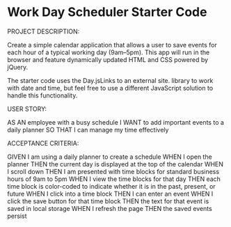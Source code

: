 # Work Day Scheduler Starter Code

PROJECT DESCRIPTION:

Create a simple calendar application that allows a user to save events for each hour of a typical working day (9am–5pm). This app will run in the browser and feature dynamically updated HTML and CSS powered by jQuery.

The starter code uses the Day.jsLinks to an external site. library to work with date and time, but feel free to use a different JavaScript solution to handle this functionality.

USER STORY:

AS AN employee with a busy schedule
I WANT to add important events to a daily planner
SO THAT I can manage my time effectively

ACCEPTANCE CRITERIA:

GIVEN I am using a daily planner to create a schedule
WHEN I open the planner
THEN the current day is displayed at the top of the calendar
WHEN I scroll down
THEN I am presented with time blocks for standard business hours of 9am to 5pm
WHEN I view the time blocks for that day
THEN each time block is color-coded to indicate whether it is in the past, present, or future
WHEN I click into a time block
THEN I can enter an event
WHEN I click the save button for that time block
THEN the text for that event is saved in local storage
WHEN I refresh the page
THEN the saved events persist